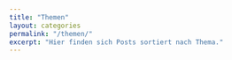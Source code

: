 ```yaml
---
title: "Themen"
layout: categories
permalink: "/themen/"
excerpt: "Hier finden sich Posts sortiert nach Thema."
---
```

